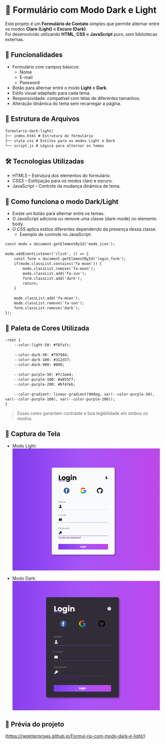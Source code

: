 # 📝 Formulário com Modo Dark e Light

Este projeto é um **Formulário de Contato** simples que permite alternar entre os modos **Claro (Light)** e **Escuro (Dark)**.  
Foi desenvolvido utilizando **HTML**, **CSS** e **JavaScript** puro, sem bibliotecas externas.

## 🚀 Funcionalidades

- Formulário com campos básicos:
    - Nome
    - E-mail
    - Password
- Botão para alternar entre o modo **Light** e **Dark**.
- Estilo visual adaptado para cada tema.
- Responsividade: compatível com telas de diferentes tamanhos.
- Alteração dinâmica do tema sem recarregar a página.

## 📁 Estrutura de Arquivos

```
formulario-dark-light/ 
├── index.html # Estrutura do formulário 
├── style.css # Estilos para os modos Light e Dark 
└── script.js # Lógica para alternar os temas
```

## 🛠️ Tecnologias Utilizadas

- HTML5 – Estrutura dos elementos do formulário.
- CSS3 – Estilização para os modos claro e escuro.
- JavaScript – Controle da mudança dinâmica de tema.

## 🎨 Como funciona o modo Dark/Light

- Existe um botão para alternar entre os temas.
- O JavaScript adiciona ou remove uma classe (dark-mode) no elemento body.
- O CSS aplica estilos diferentes dependendo da presença dessa classe.
    - Exemplo de controle no JavaScript:

```
const mode = document.getElementById('mode_icon');

mode.addEventListener('click', () => {
    const form = document.getElementById('login_form');
    if(mode.classList.contains('fa-moon')) {
        mode.classList.remove('fa-moon');
        mode.classList.add('fa-sun');
        form.classList.add('dark');
        return;
    }

    mode.classList.add('fa-moon');
    mode.classList.remove('fa-sun');
    form.classList.remove('dark');
});
```

## 🎨 Paleta de Cores Utilizada

```
:root {
    --color-light-50: #f8fafc;

    --color-dark-50: #797984;
    --color-dark-100: #312d37;
    --color-dark-900: #000;

    --color-purple-50: #7c3aed;
    --color-purple-100: #a855f7;
    --color-purple-200: #bf47eb;

    --color-gradient: linear-gradient(90deg, var(--color-purple-50), var(--color-purple-100), var(--color-purple-200));
}
```

> Essas cores garantem contraste e boa legibilidade em ambos os modos.
## 📸 Captura de Tela

- Modo Light:
![alt text](image.png)

- Modo Dark:
![alt text](image-1.png)

## 📸 Prévia do projeto

(https://neginterprises.github.io/Formul-rio-com-modo-dark-e-light/)